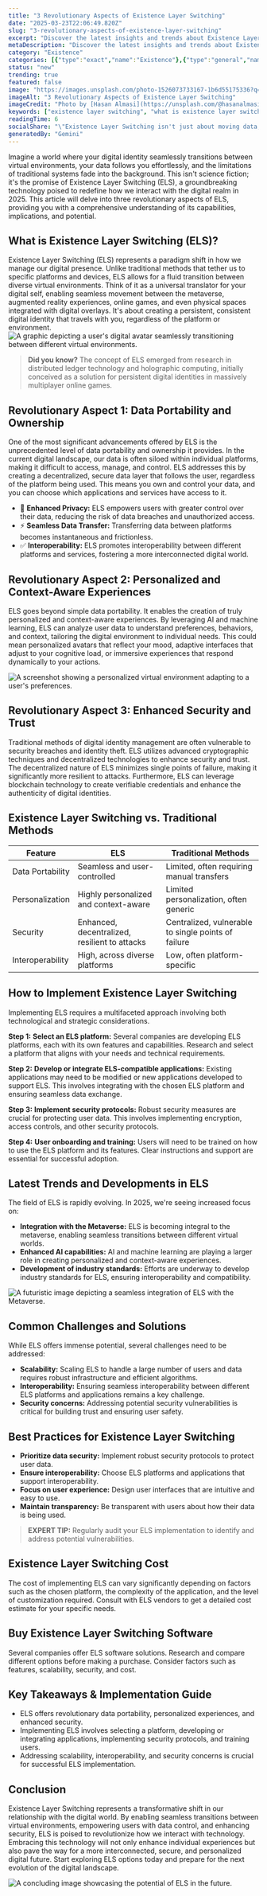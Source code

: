 ```yaml
---
title: "3 Revolutionary Aspects of Existence Layer Switching"
date: "2025-03-23T22:06:49.820Z"
slug: "3-revolutionary-aspects-of-existence-layer-switching"
excerpt: "Discover the latest insights and trends about Existence Layer Switching. This comprehensive guide covers everything you need to know about Existence Layer Switching in 2025."
metaDescription: "Discover the latest insights and trends about Existence Layer Switching. This comprehensive guide covers everything you need to know about Existence Layer ..."
category: "Existence"
categories: [{"type":"exact","name":"Existence"},{"type":"general","name":"Computer Science"},{"type":"medium","name":"Software Engineering"},{"type":"specific","name":"Virtualization"},{"type":"niche","name":"Hypervisor Management"}]
status: "new"
trending: true
featured: false
image: "https://images.unsplash.com/photo-1526073733167-1b6d55175336?q=85&w=1200&fit=max&fm=webp&auto=compress"
imageAlt: "3 Revolutionary Aspects of Existence Layer Switching"
imageCredit: "Photo by [Hasan Almasi](https://unsplash.com/@hasanalmasi) on Unsplash"
keywords: ["existence layer switching", "what is existence layer switching", "existence layer switching benefits", "existence layer switching vs. traditional methods", "how to implement existence layer switching", "best practices existence layer switching", "existence layer switching cost", "buy existence layer switching software", "existence layer switching tutorial", "existence layer switching comparison"]
readingTime: 6
socialShare: "\"Existence Layer Switching isn't just about moving data; it's about reclaiming ownership of your digital identity and shaping personalized experiences across every virtual environment.\""
generatedBy: "Gemini"
---
```




Imagine a world where your digital identity seamlessly transitions between virtual environments, your data follows you effortlessly, and the limitations of traditional systems fade into the background.  This isn't science fiction; it's the promise of Existence Layer Switching (ELS), a groundbreaking technology poised to redefine how we interact with the digital realm in 2025. This article will delve into three revolutionary aspects of ELS, providing you with a comprehensive understanding of its capabilities, implications, and potential.

## What is Existence Layer Switching (ELS)?

Existence Layer Switching (ELS) represents a paradigm shift in how we manage our digital presence.  Unlike traditional methods that tether us to specific platforms and devices, ELS allows for a fluid transition between diverse virtual environments. Think of it as a universal translator for your digital self, enabling seamless movement between the metaverse, augmented reality experiences, online games, and even physical spaces integrated with digital overlays.  It's about creating a persistent, consistent digital identity that travels with you, regardless of the platform or environment. ![A graphic depicting a user's digital avatar seamlessly transitioning between different virtual environments.](https://images.unsplash.com/photo-1534681551083-8dd98c54aaab?q=85&w=1200&fit=max&fm=webp&auto=compress)

> **Did you know?**  The concept of ELS emerged from research in distributed ledger technology and holographic computing, initially conceived as a solution for persistent digital identities in massively multiplayer online games.

## Revolutionary Aspect 1:  Data Portability and Ownership

One of the most significant advancements offered by ELS is the unprecedented level of data portability and ownership it provides. In the current digital landscape, our data is often siloed within individual platforms, making it difficult to access, manage, and control. ELS addresses this by creating a decentralized, secure data layer that follows the user, regardless of the platform being used.  This means you own and control your data, and you can choose which applications and services have access to it.

* 🔑 **Enhanced Privacy:**  ELS empowers users with greater control over their data, reducing the risk of data breaches and unauthorized access.
* ⚡ **Seamless Data Transfer:**  Transferring data between platforms becomes instantaneous and frictionless.
* ✅ **Interoperability:** ELS promotes interoperability between different platforms and services, fostering a more interconnected digital world.

## Revolutionary Aspect 2:  Personalized and Context-Aware Experiences

ELS goes beyond simple data portability. It enables the creation of truly personalized and context-aware experiences. By leveraging AI and machine learning, ELS can analyze user data to understand preferences, behaviors, and context, tailoring the digital environment to individual needs.  This could mean personalized avatars that reflect your mood, adaptive interfaces that adjust to your cognitive load, or immersive experiences that respond dynamically to your actions.

![A screenshot showing a personalized virtual environment adapting to a user's preferences.](https://images.unsplash.com/photo-1542284447-8f5ae4da0df2?q=85&w=1200&fit=max&fm=webp&auto=compress)

## Revolutionary Aspect 3:  Enhanced Security and Trust

Traditional methods of digital identity management are often vulnerable to security breaches and identity theft. ELS utilizes advanced cryptographic techniques and decentralized technologies to enhance security and trust.  The decentralized nature of ELS minimizes single points of failure, making it significantly more resilient to attacks.  Furthermore, ELS can leverage blockchain technology to create verifiable credentials and enhance the authenticity of digital identities.

## Existence Layer Switching vs. Traditional Methods

| Feature           | ELS                                      | Traditional Methods                               |
|--------------------|-------------------------------------------|-------------------------------------------------|
| Data Portability   | Seamless and user-controlled              | Limited, often requiring manual transfers          |
| Personalization    | Highly personalized and context-aware     | Limited personalization, often generic            |
| Security           | Enhanced, decentralized, resilient to attacks | Centralized, vulnerable to single points of failure |
| Interoperability  | High, across diverse platforms             | Low, often platform-specific                     |

## How to Implement Existence Layer Switching

Implementing ELS requires a multifaceted approach involving both technological and strategic considerations.

**Step 1:**  **Select an ELS platform:**  Several companies are developing ELS platforms, each with its own features and capabilities.  Research and select a platform that aligns with your needs and technical requirements.

**Step 2:** **Develop or integrate ELS-compatible applications:**  Existing applications may need to be modified or new applications developed to support ELS. This involves integrating with the chosen ELS platform and ensuring seamless data exchange.

**Step 3:** **Implement security protocols:**  Robust security measures are crucial for protecting user data. This involves implementing encryption, access controls, and other security protocols.

**Step 4:** **User onboarding and training:**  Users will need to be trained on how to use the ELS platform and its features.  Clear instructions and support are essential for successful adoption.

## Latest Trends and Developments in ELS

The field of ELS is rapidly evolving.  In 2025, we're seeing increased focus on:

* **Integration with the Metaverse:**  ELS is becoming integral to the metaverse, enabling seamless transitions between different virtual worlds.
* **Enhanced AI capabilities:**  AI and machine learning are playing a larger role in creating personalized and context-aware experiences.
* **Development of industry standards:**  Efforts are underway to develop industry standards for ELS, ensuring interoperability and compatibility.

![A futuristic image depicting a seamless integration of ELS with the Metaverse.](https://images.unsplash.com/photo-1580193483760-d0ef2abaa348?q=85&w=1200&fit=max&fm=webp&auto=compress)

## Common Challenges and Solutions

While ELS offers immense potential, several challenges need to be addressed:

* **Scalability:**  Scaling ELS to handle a large number of users and data requires robust infrastructure and efficient algorithms.
* **Interoperability:**  Ensuring seamless interoperability between different ELS platforms and applications remains a key challenge.
* **Security concerns:**  Addressing potential security vulnerabilities is critical for building trust and ensuring user safety.

## Best Practices for Existence Layer Switching

* **Prioritize data security:**  Implement robust security protocols to protect user data.
* **Ensure interoperability:**  Choose ELS platforms and applications that support interoperability.
* **Focus on user experience:**  Design user interfaces that are intuitive and easy to use.
* **Maintain transparency:**  Be transparent with users about how their data is being used.

> **EXPERT TIP:**  Regularly audit your ELS implementation to identify and address potential vulnerabilities.

## Existence Layer Switching Cost

The cost of implementing ELS can vary significantly depending on factors such as the chosen platform, the complexity of the application, and the level of customization required.  Consult with ELS vendors to get a detailed cost estimate for your specific needs.

## Buy Existence Layer Switching Software

Several companies offer ELS software solutions.  Research and compare different options before making a purchase.  Consider factors such as features, scalability, security, and cost.

## Key Takeaways & Implementation Guide

* ELS offers revolutionary data portability, personalized experiences, and enhanced security.
* Implementing ELS involves selecting a platform, developing or integrating applications, implementing security protocols, and training users.
* Addressing scalability, interoperability, and security concerns is crucial for successful ELS implementation.

## Conclusion

Existence Layer Switching represents a transformative shift in our relationship with the digital world.  By enabling seamless transitions between virtual environments, empowering users with data control, and enhancing security, ELS is poised to revolutionize how we interact with technology.  Embracing this technology will not only enhance individual experiences but also pave the way for a more interconnected, secure, and personalized digital future.  Start exploring ELS options today and prepare for the next evolution of the digital landscape.

![A concluding image showcasing the potential of ELS in the future.](https://images.unsplash.com/photo-1519614218660-ea0a24a43b4c?q=85&w=1200&fit=max&fm=webp&auto=compress)
